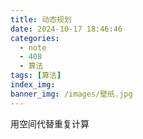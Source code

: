 ```yaml
---
title: 动态规划
date: 2024-10-17 18:46:46
categories:
  - note
  - 408
  - 算法
tags: [算法]
index_img:
banner_img: /images/壁纸.jpg
---
```


用空间代替重复计算

## 
